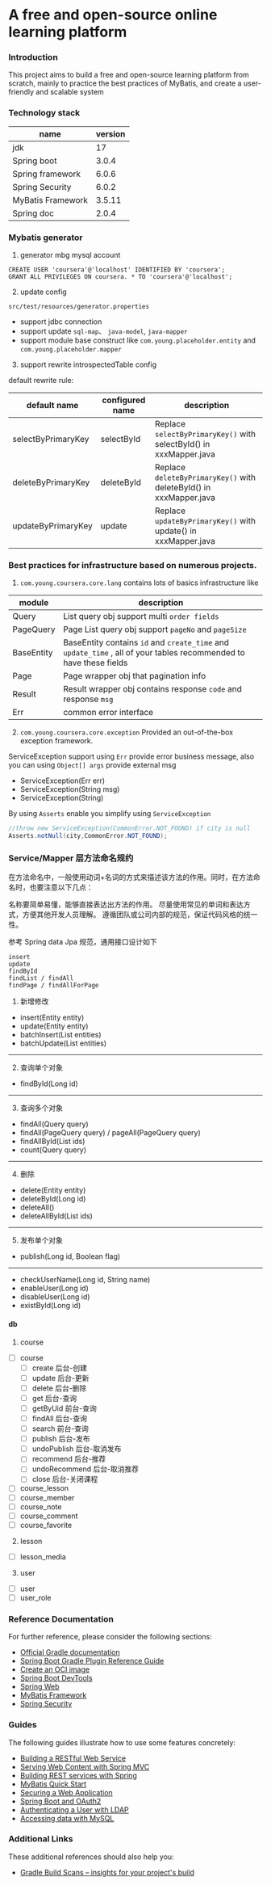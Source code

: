 # A free and open-source online learning platform

### Introduction

This project aims to build a free and open-source learning platform from scratch,
mainly to practice the best practices of MyBatis, and create a user-friendly and scalable system

### Technology stack

| name              | version |
|-------------------|---------|
| jdk               | 17      |
| Spring boot       | 3.0.4   |
| Spring framework  | 6.0.6   |
| Spring Security   | 6.0.2   |
| MyBatis Framework | 3.5.11  |
| Spring doc        | 2.0.4   |

### Mybatis generator

1. generator mbg mysql account

```mysql
CREATE USER 'coursera'@'localhost' IDENTIFIED BY 'coursera';
GRANT ALL PRIVILEGES ON coursera. * TO 'coursera'@'localhost';
```

2. update config

`src/test/resources/generator.properties`

- support jdbc connection
- support update `sql-map`、 `java-model`, `java-mapper`
- support module base construct like `com.young.placeholder.entity` and `com.young.placeholder.mapper`

3. support rewrite introspectedTable config

default rewrite rule:

| default name       | configured name | description                                                        |
|--------------------|-----------------|--------------------------------------------------------------------|
| selectByPrimaryKey | selectById      | Replace `selectByPrimaryKey()` with selectById() in xxxMapper.java |
| deleteByPrimaryKey | deleteById      | Replace `deleteByPrimaryKey()` with deleteById() in xxxMapper.java |
| updateByPrimaryKey | update          | Replace `updateByPrimaryKey()` with update() in xxxMapper.java     |

### Best practices for infrastructure based on numerous projects.

1. `com.young.coursera.core.lang` contains lots of basics infrastructure like

| module     | description                                                                                                        |
|------------|--------------------------------------------------------------------------------------------------------------------|
| Query      | List query obj support multi `order fields`                                                                        |
| PageQuery  | Page List query obj support `pageNo` and `pageSize`                                                                |
| BaseEntity | BaseEntity contains `id` and `create_time` and `update_time` , all of your tables recommended to have these fields |
| Page       | Page wrapper obj that pagination info                                                                              |
| Result     | Result wrapper obj contains response `code` and response `msg`                                                     |
| Err        | common error interface                                                                                             |

2. `com.young.coursera.core.exception` Provided an out-of-the-box exception framework.

ServiceException support using `Err` provide error business message, also you can using `Object[] args` provide external msg

- ServiceException(Err err)
- ServiceException(String msg)
- ServiceException(String)

By using `Asserts` enable you simplify using `ServiceException`

```java
//throw new ServiceException(CommonError.NOT_FOUND) if city is null
Asserts.notNull(city,CommonError.NOT_FOUND);
```

### Service/Mapper 层方法命名规约

在方法命名中，一般使用动词+名词的方式来描述该方法的作用。同时，在方法命名时，也要注意以下几点：

名称要简单易懂，能够直接表达出方法的作用。
尽量使用常见的单词和表达方式，方便其他开发人员理解。
遵循团队或公司内部的规范，保证代码风格的统一性。

参考 Spring data Jpa 规范，通用接口设计如下

```shell
insert
update
findById
findList / findAll
findPage / findAllForPage
```

1. 新增修改

- insert(Entity entity)
- update(Entity entity)
- batchInsert(List<Entity> entities)
- batchUpdate(List<Entity> entities)

---

2. 查询单个对象

- findById(Long id)

---

3. 查询多个对象

- findAll(Query query)
- findAll(PageQuery query) / pageAll(PageQuery query)
- findAllById(List<Long> ids)
- count(Query query)

---

4. 删除

- delete(Entity entity)
- deleteById(Long id)
- deleteAll()
- deleteAllById(List<Long> ids)

---

5. 发布单个对象

- publish(Long id, Boolean flag)

---

- checkUserName(Long id, String name)
- enableUser(Long id)
- disableUser(Long id)
- existById(Long id)

#### db

1. course

- [ ] course  
  - [ ] create 后台-创建
  - [ ] update 后台-更新
  - [ ] delete 后台-删除
  - [ ] get 后台-查询
  - [ ] getByUid 前台-查询
  - [ ] findAll 后台-查询
  - [ ] search 前台-查询
  - [ ] publish 后台-发布
  - [ ] undoPublish 后台-取消发布
  - [ ] recommend 后台-推荐
  - [ ] undoRecommend 后台-取消推荐
  - [ ] close 后台-关闭课程
- [ ] course_lesson
- [ ] course_member
- [ ] course_note
- [ ] course_comment
- [ ] course_favorite

2. lesson

- [ ] lesson_media

3. user

- [ ] user
- [ ] user_role

### Reference Documentation

For further reference, please consider the following sections:

- [Official Gradle documentation](https://docs.gradle.org)
- [Spring Boot Gradle Plugin Reference Guide](https://docs.spring.io/spring-boot/docs/3.0.4/gradle-plugin/reference/html/)
- [Create an OCI image](https://docs.spring.io/spring-boot/docs/3.0.4/gradle-plugin/reference/html/#build-image)
- [Spring Boot DevTools](https://docs.spring.io/spring-boot/docs/3.0.4/reference/htmlsingle/#using.devtools)
- [Spring Web](https://docs.spring.io/spring-boot/docs/3.0.4/reference/htmlsingle/#web)
- [MyBatis Framework](https://mybatis.org/spring-boot-starter/mybatis-spring-boot-autoconfigure/)
- [Spring Security](https://docs.spring.io/spring-boot/docs/3.0.4/reference/htmlsingle/#web.security)

### Guides

The following guides illustrate how to use some features concretely:

- [Building a RESTful Web Service](https://spring.io/guides/gs/rest-service/)
- [Serving Web Content with Spring MVC](https://spring.io/guides/gs/serving-web-content/)
- [Building REST services with Spring](https://spring.io/guides/tutorials/rest/)
- [MyBatis Quick Start](https://github.com/mybatis/spring-boot-starter/wiki/Quick-Start)
- [Securing a Web Application](https://spring.io/guides/gs/securing-web/)
- [Spring Boot and OAuth2](https://spring.io/guides/tutorials/spring-boot-oauth2/)
- [Authenticating a User with LDAP](https://spring.io/guides/gs/authenticating-ldap/)
- [Accessing data with MySQL](https://spring.io/guides/gs/accessing-data-mysql/)

### Additional Links

These additional references should also help you:

- [Gradle Build Scans – insights for your project's build](https://scans.gradle.com#gradle)
